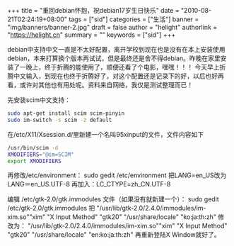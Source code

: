 +++
title = "重回debian怀抱，祝debian17岁生日快乐"
date = "2010-08-21T02:24:19+08:00"
tags = ["sid"]
categories = ["生活"]
banner = "img/banners/banner-2.jpg"
draft = false
author = "helight"
authorlink = "https://helight.cn"
summary = ""
keywords = ["sid"]
+++

debian中支持中文一直是不太好配置，离开学校到现在也是没有在本上安装使用debian，本来打算换个版本再试试，但是最终还是舍不得debian。昨晚在家里安装了一晚上，终于折腾的能使用了，顺便还看了个电影，嘿嘿！！！
今天早上折腾中文输入，到现在也终于折腾好了，对这个配置还是记录下的好，以后也好再看，或许对其他也有用处呢。资料来自网络，我仅是测试整理而已！
<!--more-->
先安装scim中文支持：
``` sh
sudo apt-get install scim scim-pinyin
sudo im-switch -s scim -z default
```
在/etc/X11/Xsession.d/里新建一个名叫95xinput的文件，文件内容如下
``` sh
/usr/bin/scim -d
XMODIFIERS="@im=SCIM"
export XMODIFIERS
```
再修改/etc/environment：
sudo gedit /etc/environment
把LANG=en_US改为LANG＝en_US.UTF-8
再加入：LC_CTYPE=zh_CN.UTF-8

编辑 /etc/gtk-2.0/gtk.immodules 文件（如果没有就新建一个）：
sudo gedit /etc/gtk-2.0/gtk.immodules
把
"/usr/lib/gtk-2.0/2.4.0/immodules/im-xim.so""xim" "X Input Method" "gtk20" "/usr/share/locale" "ko:ja:th:zh"
修改为：
"/usr/lib/gtk-2.0/2.4.0/immodules/im-xim.so""xim" "X Input Method" "gtk20" "/usr/share/locale" "en:ko:ja:th:zh"
再重新登陆X Window就好了。